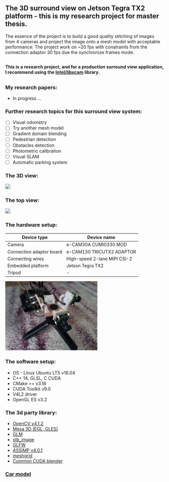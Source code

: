 ## The 3D surround view on Jetson Tegra TX2 platform - this is my research project for master thesis.
The essence of the project is to build a good quality stitching of images from 4 cameras and project the image onto a mesh model with acceptable performance. The project work on ~20 fps with constraints from the connection adaptor 30 fps due the synchronize frames mode. 

##

<b>This is a research project, and for a production surround view application, I recommend using the [Intel/libxcam](https://github.com/intel/libxcam) library.</b>

##

### My research papers:
- In progress ...

### Further research topics for this surround view system:
- [ ] Visual odometry
- [ ] Try another mesh model
- [ ] Gradient domain blending
- [ ] Pedestrian detection
- [ ] Obstacles detection
- [ ] Photometric calibration
- [ ] Visual SLAM
- [ ] Automatic parking system

### The 3D view:
<img src="gitresource/demo3dview.gif">

### The top view:
<img src="gitresource/demotopview.gif">

### The hardware setup:
| Device type |  Device name |
|-------------|--------------|
| Camera | e-CAM30A CUMI0330 MOD |
| Connection adaptor board | e-CAM130 TRICUTX2 ADAPTOR |
| Connecting wires | High-speed 2-lane MIPI CSI-2 |
| Embedded platform | Jetson Tegra TX2 |
| Tripod | - |

<img src="gitresource/camerasetup.jpg" width="58%" height="auto">

### The software setup:
* OS - Linux Ubuntu LTS v16.04
* C++ 14, GLSL, C CUDA
* CMake >= v3.16
* CUDA Toolkit  v9.0
* V4L2 driver
* OpenGL ES v3.2

### The 3d party library:
* [OpenCV v4.1.2](https://github.com/opencv/opencv)
* [Mesa 3D (EGL, GLES)](https://docs.mesa3d.org/download.html)
* [GLM](https://github.com/g-truc/glm)
* [stb_image](https://github.com/nothings/stb)
* [GLFW](https://www.glfw.org)
* [ASSIMP v4.0.1](https://www.assimp.org/index.php/downloads)
* [meshgrid](https://github.com/xiaohongchen1991/meshgen)
* [Common CUDA blender](https://github.com/Avandrea/OpenCV-BlenderGPU)

### [Car model](https://www.cgtrader.com/free-3d-models/car/sport/low-poly-dodge-challenger-srt-hellcat-2015)
